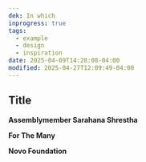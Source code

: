 ```yaml
---
dek: In which
inprogress: true
tags:
  - example
  - design
  - inspiration
date: 2025-04-09T14:28:08-04:00
modified: 2025-04-27T12:09:49-04:00
---
```


## Title

**Assemblymember Sarahana Shrestha**

**For The Many**

**Novo Foundation**
